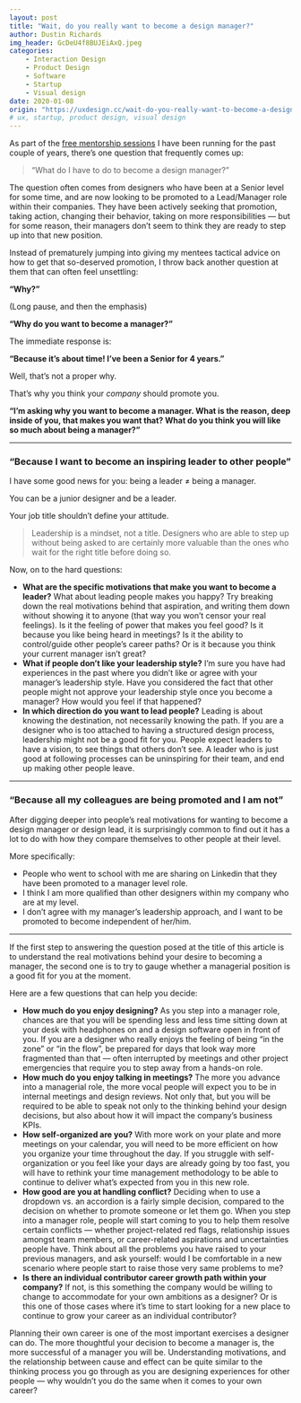 ```yaml
---
layout: post
title: "Wait, do you really want to become a design manager?"
author: Dustin Richards
img_header: GcDeU4f8BUJEiAxQ.jpeg
categories:
    - Interaction Design
    - Product Design
    - Software
    - Startup
    - Visual design
date: 2020-01-08
origin: "https://uxdesign.cc/wait-do-you-really-want-to-become-a-design-manager-59736d8d1890"
# ux, startup, product design, visual design
---
```

As part of the [free mentorship sessions](https://mentorship.uxdesign.cc/ "UX mentorship") I have been running for the past couple of years, there’s one question that frequently comes up:

> “What do I have to do to become a design manager?”

The question often comes from designers who have been at a Senior level for some time, and are now looking to be promoted to a Lead/Manager role within their companies. They have been actively seeking that promotion, taking action, changing their behavior, taking on more responsibilities — but for some reason, their managers don’t seem to think they are ready to step up into that new position.

Instead of prematurely jumping into giving my mentees tactical advice on how to get that so-deserved promotion, I throw back another question at them that can often feel unsettling:

**“Why?”**

(Long pause, and then the emphasis)

**“Why do you want to become a manager?”**

The immediate response is:

**“Because it’s about time! I’ve been a Senior for 4 years.”**

Well, that’s not a proper why.

That’s why you think your *company* should promote you.

**“I’m asking why you want to become a manager. What is the reason, deep inside of you, that makes you want that? What do you think you will like so much about being a manager?”**

* * *

### “Because I want to become an inspiring leader to other people”

I have some good news for you: being a leader ≠ being a manager.

You can be a junior designer and be a leader.

Your job title shouldn’t define your attitude.

> Leadership is a mindset, not a title. Designers who are able to step up without being asked to are certainly more valuable than the ones who wait for the right title before doing so.

Now, on to the hard questions:

- **What are the specific motivations that make you want to become a leader?** What about leading people makes you happy? Try breaking down the real motivations behind that aspiration, and writing them down without showing it to anyone (that way you won’t censor your real feelings). Is it the feeling of power that makes you feel good? Is it because you like being heard in meetings? Is it the ability to control/guide other people’s career paths? Or is it because you think your current manager isn’t great?
- **What if people don’t like your leadership style?** I’m sure you have had experiences in the past where you didn’t like or agree with your manager’s leadership style. Have you considered the fact that other people might not approve your leadership style once you become a manager? How would you feel if that happened?
- **In which direction do you want to lead people?** Leading is about knowing the destination, not necessarily knowing the path. If you are a designer who is too attached to having a structured design process, leadership might not be a good fit for you. People expect leaders to have a vision, to see things that others don’t see. A leader who is just good at following processes can be uninspiring for their team, and end up making other people leave.

* * *

### “Because all my colleagues are being promoted and I am not”

After digging deeper into people’s real motivations for wanting to become a design manager or design lead, it is surprisingly common to find out it has a lot to do with how they compare themselves to other people at their level.

More specifically:

- People who went to school with me are sharing on Linkedin that they have been promoted to a manager level role.
- I think I am more qualified than other designers within my company who are at my level.
- I don’t agree with my manager’s leadership approach, and I want to be promoted to become independent of her/him.

* * *

If the first step to answering the question posed at the title of this article is to understand the real motivations behind your desire to becoming a manager, the second one is to try to gauge whether a managerial position is a good fit for you at the moment.

Here are a few questions that can help you decide:

- **How much do you enjoy designing?** As you step into a manager role, chances are that you will be spending less and less time sitting down at your desk with headphones on and a design software open in front of you. If you are a designer who really enjoys the feeling of being “in the zone” or “in the flow”, be prepared for days that look way more fragmented than that — often interrupted by meetings and other project emergencies that require you to step away from a hands-on role.
- **How much do you enjoy talking in meetings?** The more you advance into a managerial role, the more vocal people will expect you to be in internal meetings and design reviews. Not only that, but you will be required to be able to speak not only to the thinking behind your design decisions, but also about how it will impact the company’s business KPIs.
- **How self-organized are you?** With more work on your plate and more meetings on your calendar, you will need to be more efficient on how you organize your time throughout the day. If you struggle with self-organization or you feel like your days are already going by too fast, you will have to rethink your time management methodology to be able to continue to deliver what’s expected from you in this new role.
- **How good are you at handling conflict?** Deciding when to use a dropdown vs. an accordion is a fairly simple decision, compared to the decision on whether to promote someone or let them go. When you step into a manager role, people will start coming to you to help them resolve certain conflicts — whether project-related red flags, relationship issues amongst team members, or career-related aspirations and uncertainties people have. Think about all the problems you have raised to your previous managers, and ask yourself: would I be comfortable in a new scenario where people start to raise those very same problems to me?
- **Is there an individual contributor career growth path within your company?** If not, is this something the company would be willing to change to accommodate for your own ambitions as a designer? Or is this one of those cases where it’s time to start looking for a new place to continue to grow your career as an individual contributor?

Planning their own career is one of the most important exercises a designer can do. The more thoughtful your decision to become a manager is, the more successful of a manager you will be. Understanding motivations, and the relationship between cause and effect can be quite similar to the thinking process you go through as you are designing experiences for other people — why wouldn’t you do the same when it comes to your own career?